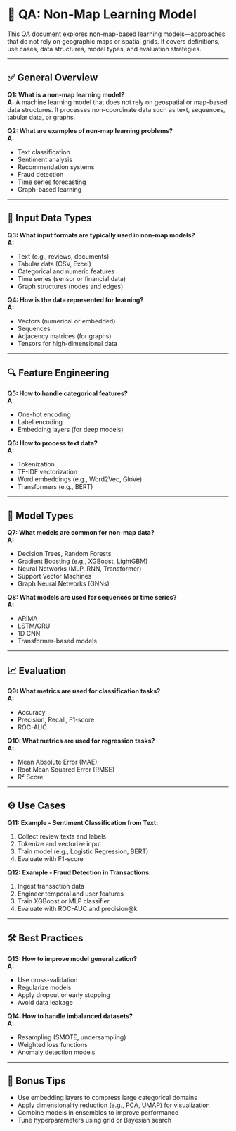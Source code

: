 # 🧠 QA: Non-Map Learning Model

This QA document explores non-map-based learning models—approaches that do not rely on geographic maps or spatial grids. It covers definitions, use cases, data structures, model types, and evaluation strategies.

---

## ✅ General Overview

**Q1: What is a non-map learning model?**  
**A:** A machine learning model that does not rely on geospatial or map-based data structures. It processes non-coordinate data such as text, sequences, tabular data, or graphs.

**Q2: What are examples of non-map learning problems?**  
**A:**  
- Text classification  
- Sentiment analysis  
- Recommendation systems  
- Fraud detection  
- Time series forecasting  
- Graph-based learning

---

## 🧩 Input Data Types

**Q3: What input formats are typically used in non-map models?**  
**A:**  
- Text (e.g., reviews, documents)  
- Tabular data (CSV, Excel)  
- Categorical and numeric features  
- Time series (sensor or financial data)  
- Graph structures (nodes and edges)

**Q4: How is the data represented for learning?**  
**A:**  
- Vectors (numerical or embedded)  
- Sequences  
- Adjacency matrices (for graphs)  
- Tensors for high-dimensional data

---

## 🔍 Feature Engineering

**Q5: How to handle categorical features?**  
**A:**  
- One-hot encoding  
- Label encoding  
- Embedding layers (for deep models)

**Q6: How to process text data?**  
**A:**  
- Tokenization  
- TF-IDF vectorization  
- Word embeddings (e.g., Word2Vec, GloVe)  
- Transformers (e.g., BERT)

---

## 🧠 Model Types

**Q7: What models are common for non-map data?**  
**A:**  
- Decision Trees, Random Forests  
- Gradient Boosting (e.g., XGBoost, LightGBM)  
- Neural Networks (MLP, RNN, Transformer)  
- Support Vector Machines  
- Graph Neural Networks (GNNs)

**Q8: What models are used for sequences or time series?**  
**A:**  
- ARIMA  
- LSTM/GRU  
- 1D CNN  
- Transformer-based models

---

## 📈 Evaluation

**Q9: What metrics are used for classification tasks?**  
**A:**  
- Accuracy  
- Precision, Recall, F1-score  
- ROC-AUC

**Q10: What metrics are used for regression tasks?**  
**A:**  
- Mean Absolute Error (MAE)  
- Root Mean Squared Error (RMSE)  
- R² Score

---

## ⚙️ Use Cases

**Q11: Example - Sentiment Classification from Text:**  
1. Collect review texts and labels  
2. Tokenize and vectorize input  
3. Train model (e.g., Logistic Regression, BERT)  
4. Evaluate with F1-score

**Q12: Example - Fraud Detection in Transactions:**  
1. Ingest transaction data  
2. Engineer temporal and user features  
3. Train XGBoost or MLP classifier  
4. Evaluate with ROC-AUC and precision@k

---

## 🛠 Best Practices

**Q13: How to improve model generalization?**  
**A:**  
- Use cross-validation  
- Regularize models  
- Apply dropout or early stopping  
- Avoid data leakage

**Q14: How to handle imbalanced datasets?**  
**A:**  
- Resampling (SMOTE, undersampling)  
- Weighted loss functions  
- Anomaly detection models

---

## 🧠 Bonus Tips

- Use embedding layers to compress large categorical domains  
- Apply dimensionality reduction (e.g., PCA, UMAP) for visualization  
- Combine models in ensembles to improve performance  
- Tune hyperparameters using grid or Bayesian search


